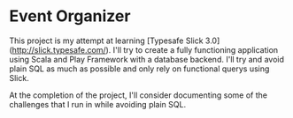 Event Organizer
===============

This project is my attempt at learning [Typesafe Slick 3.0] (http://slick.typesafe.com/).
I'll try to create a fully functioning application using Scala and Play Framework with a database backend.
I'll try and avoid plain SQL as much as possible and only rely on functional querys using Slick.

At the completion of the project, I'll consider documenting some of the challenges that I run in while avoiding plain SQL.